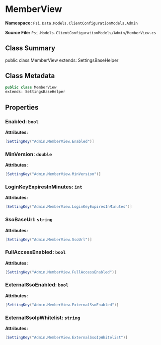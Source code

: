 # MemberView

**Namespace:** `Psi.Data.Models.ClientConfigurationModels.Admin`

**Source File:** `Psi.Models.ClientConfigurationModels/Admin/MemberView.cs`

## Class Summary

public class MemberView
extends: SettingsBaseHelper

## Class Metadata

```typescript
public class MemberView
extends: SettingsBaseHelper
```

## Properties

### Enabled: `bool`

**Attributes:**
```csharp
[SettingKey("Admin.MemberView.Enabled")]
```

### MinVersion: `double`

**Attributes:**
```csharp
[SettingKey("Admin.MemberView.MinVersion")]
```

### LoginKeyExpiresInMinutes: `int`

**Attributes:**
```csharp
[SettingKey("Admin.MemberView.LoginKeyExpiresInMinutes")]
```

### SsoBaseUrl: `string`

**Attributes:**
```csharp
[SettingKey("Admin.MemberView.SsoUrl")]
```

### FullAccessEnabled: `bool`

**Attributes:**
```csharp
[SettingKey("Admin.MemberView.FullAccessEnabled")]
```

### ExternalSsoEnabled: `bool`

**Attributes:**
```csharp
[SettingKey("Admin.MemberView.ExternalSsoEnabled")]
```

### ExternalSsoIpWhitelist: `string`

**Attributes:**
```csharp
[SettingKey("Admin.MemberView.ExternalSsoIpWhitelist")]
```
